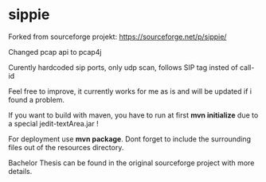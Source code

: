 # sippie
Forked from sourceforge projekt: https://sourceforge.net/p/sippie/

Changed pcap api to pcap4j

Curently hardcoded sip ports, only udp scan, follows SIP tag insted of call-id

Feel free to improve, it currently works for me as is and will be updated if i found a problem.

If you want to build with maven, you have to run at first <b>mvn initialize</b> due to a special jedit-textArea.jar !

For deployment use <b>mvn package</b>. 
Dont forget to include the surrounding files out of the resources directory.

Bachelor Thesis can be found in the original sourceforge project with more details.
